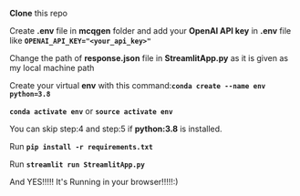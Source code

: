 **Clone** this repo

Create **.env** file in **mcqgen** folder and add your **OpenAI API key** in **.env** file like **`OPENAI_API_KEY="<your_api_key>"`**

Change the path of **response.json** file in **StreamlitApp.py** as it is given as my local machine path

Create your virtual **env** with this command:**`conda create --name env python=3.8`**

**`conda activate env`** or **`source activate env`**

You can skip step:4 and step:5 if **python:3.8** is installed.

Run **`pip install -r requirements.txt`**

Run **`streamlit run StreamlitApp.py`**

And YES!!!!! It's Running in your browser!!!!!:)
